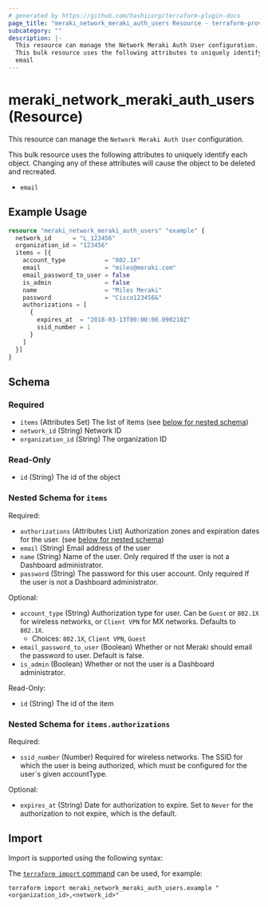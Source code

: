 ```yaml
---
# generated by https://github.com/hashicorp/terraform-plugin-docs
page_title: "meraki_network_meraki_auth_users Resource - terraform-provider-meraki"
subcategory: ""
description: |-
  This resource can manage the Network Meraki Auth User configuration.
  This bulk resource uses the following attributes to uniquely identify each object. Changing any of these attributes will cause the object to be deleted and recreated.
  email
---
```


# meraki_network_meraki_auth_users (Resource)

This resource can manage the `Network Meraki Auth User` configuration.

This bulk resource uses the following attributes to uniquely identify each object. Changing any of these attributes will cause the object to be deleted and recreated.
- `email`

## Example Usage

```terraform
resource "meraki_network_meraki_auth_users" "example" {
  network_id      = "L_123456"
  organization_id = "123456"
  items = [{
    account_type           = "802.1X"
    email                  = "miles@meraki.com"
    email_password_to_user = false
    is_admin               = false
    name                   = "Miles Meraki"
    password               = "Cisco123456&"
    authorizations = [
      {
        expires_at  = "2018-03-13T00:00:00.090210Z"
        ssid_number = 1
      }
    ]
  }]
}
```

<!-- schema generated by tfplugindocs -->
## Schema

### Required

- `items` (Attributes Set) The list of items (see [below for nested schema](#nestedatt--items))
- `network_id` (String) Network ID
- `organization_id` (String) The organization ID

### Read-Only

- `id` (String) The id of the object

<a id="nestedatt--items"></a>
### Nested Schema for `items`

Required:

- `authorizations` (Attributes List) Authorization zones and expiration dates for the user. (see [below for nested schema](#nestedatt--items--authorizations))
- `email` (String) Email address of the user
- `name` (String) Name of the user. Only required If the user is not a Dashboard administrator.
- `password` (String) The password for this user account. Only required If the user is not a Dashboard administrator.

Optional:

- `account_type` (String) Authorization type for user. Can be `Guest` or `802.1X` for wireless networks, or `Client VPN` for MX networks. Defaults to `802.1X`.
  - Choices: `802.1X`, `Client VPN`, `Guest`
- `email_password_to_user` (Boolean) Whether or not Meraki should email the password to user. Default is false.
- `is_admin` (Boolean) Whether or not the user is a Dashboard administrator.

Read-Only:

- `id` (String) The id of the item

<a id="nestedatt--items--authorizations"></a>
### Nested Schema for `items.authorizations`

Required:

- `ssid_number` (Number) Required for wireless networks. The SSID for which the user is being authorized, which must be configured for the user`s given accountType.

Optional:

- `expires_at` (String) Date for authorization to expire. Set to `Never` for the authorization to not expire, which is the default.

## Import

Import is supported using the following syntax:

The [`terraform import` command](https://developer.hashicorp.com/terraform/cli/commands/import) can be used, for example:

```shell
terraform import meraki_network_meraki_auth_users.example "<organization_id>,<network_id>"
```

